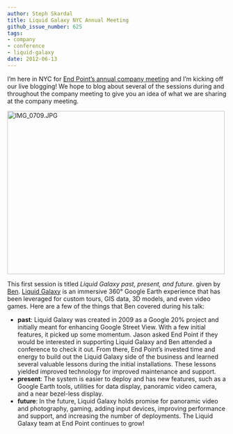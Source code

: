 ```yaml
---
author: Steph Skardal
title: Liquid Galaxy NYC Annual Meeting
github_issue_number: 625
tags:
- company
- conference
- liquid-galaxy
date: 2012-06-13
---
```


I’m here in NYC for [End Point’s annual company meeting](/blog/2012/06/2012-company-meeting-in-new-york-city) and I’m kicking off our live blogging! We hope to blog about several of the sessions during and throughout the company meeting to give you an idea of what we are sharing at the company meeting.

<a href="https://www.flickr.com/photos/80083124@N08/7183554363/"><img alt="IMG_0709.JPG" height="375" src="/blog/2012/06/liquid-galaxy-nyc-annual-meeting/image-0.jpeg" width="500"/></a>

This first session is titled *Liquid Galaxy past, present, and future.* given by [Ben](/team/benjamin-goldstein). [Liquid Galaxy](https://liquidgalaxy.endpoint.com/) is an immersive 360° Google Earth experience that has been leveraged for custom tours, GIS data, 3D models, and even video games. Here are a few of the things that Ben covered during his talk:

- **past**: Liquid Galaxy was created in 2009 as a Google 20% project and initially meant for enhancing Google Street View. With a few initial features, it picked up some momentum. Jason asked End Point if they would be interested in supporting Liquid Galaxy and Ben attended a conference to check it out. From there, End Point’s invested time and energy to build out the Liquid Galaxy side of the business and learned several valuable lessons during the initial installations. These lessons yielded improved technology for improved maintenance and support.
- **present**: The system is easier to deploy and has new features, such as a Google Earth tools, utilities for data display, panoramic video camera, and a near bezel-less display.
- **future**: In the future, Liquid Galaxy holds promise for panoramic video and photography, gaming, adding input devices, improving performance and support, and increasing the number of deployments. The Liquid Galaxy team at End Point continues to grow!
